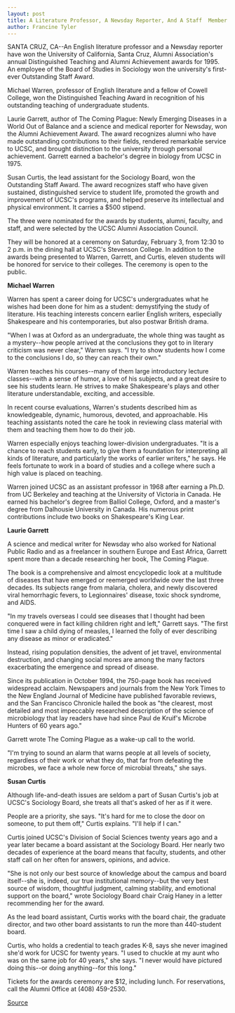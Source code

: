 ```yaml
---
layout: post
title: A Literature Professor, A Newsday Reporter, And A Staff  Member Receive UCSC Alumni Association Awards
author: Francine Tyler
---
```


SANTA CRUZ, CA--An English literature professor and a Newsday  reporter have won the University of California, Santa Cruz, Alumni  Association's annual Distinguished Teaching and Alumni  Achievement awards for 1995. An employee of the Board of Studies  in Sociology won the university's first-ever Outstanding Staff  Award.

Michael Warren, professor of English literature and a fellow of  Cowell College, won the Distinguished Teaching Award in  recognition of his outstanding teaching of undergraduate students.

Laurie Garrett, author of The Coming Plague: Newly Emerging  Diseases in a World Out of Balance and a science and medical  reporter for Newsday, won the Alumni Achievement Award. The  award recognizes alumni who have made outstanding contributions  to their fields, rendered remarkable service to UCSC, and brought  distinction to the university through personal achievement. Garrett  earned a bachelor's degree in biology from UCSC in 1975.

Susan Curtis, the lead assistant for the Sociology Board, won  the Outstanding Staff Award. The award recognizes staff who have  given sustained, distinguished service to student life, promoted the  growth and improvement of UCSC's programs, and helped preserve its  intellectual and physical environment. It carries a $500 stipend.

The three were nominated for the awards by students, alumni,  faculty, and staff, and were selected by the UCSC Alumni  Association Council.

They will be honored at a ceremony on Saturday, February 3,  from 12:30 to 2 p.m. in the dining hall at UCSC's Stevenson College.  In addition to the awards being presented to Warren, Garrett, and  Curtis, eleven students will be honored for service to their colleges.  The ceremony is open to the public.

**Michael Warren**

Warren has spent a career doing for UCSC's undergraduates  what he wishes had been done for him as a student: demystifying the  study of literature. His teaching interests concern earlier English  writers, especially Shakespeare and his contemporaries, but also  postwar British drama.

"When I was at Oxford as an undergraduate, the whole thing  was taught as a mystery--how people arrived at the conclusions  they got to in literary criticism was never clear," Warren says. "I try  to show students how I come to the conclusions I do, so they can  reach their own."

Warren teaches his courses--many of them large introductory  lecture classes--with a sense of humor, a love of his subjects, and a  great desire to see his students learn. He strives to make  Shakespeare's plays and other literature understandable, exciting,  and accessible.

In recent course evaluations, Warren's students described him  as knowledgeable, dynamic, humorous, devoted, and approachable. His  teaching assistants noted the care he took in reviewing class  material with them and teaching them how to do their job.

Warren especially enjoys teaching lower-division  undergraduates. "It is a chance to reach students early, to give them  a foundation for interpreting all kinds of literature, and particularly  the works of earlier writers," he says. He feels fortunate to work in  a board of studies and a college where such a high value is placed on  teaching.

Warren joined UCSC as an assistant professor in 1968 after  earning a Ph.D. from UC Berkeley and teaching at the University of  Victoria in Canada. He earned his bachelor's degree from Balliol  College, Oxford, and a master's degree from Dalhousie University in  Canada. His numerous print contributions include two books on  Shakespeare's King Lear.

**Laurie Garrett**

A science and medical writer for Newsday who also worked for  National Public Radio and as a freelancer in southern Europe and East  Africa, Garrett spent more than a decade researching her book, The  Coming Plague.

The book is a comprehensive and almost encyclopedic look at a  multitude of diseases that have emerged or reemerged worldwide  over the last three decades. Its subjects range from malaria,  cholera, and newly discovered viral hemorrhagic fevers, to  Legionnaires' disease, toxic shock syndrome, and AIDS.

"In my travels overseas I could see diseases that I thought had  been conquered were in fact killing children right and left," Garrett  says. "The first time I saw a child dying of measles, I learned the  folly of ever describing any disease as minor or eradicated."

Instead, rising population densities, the advent of jet travel,  environmental destruction, and changing social mores are among the  many factors exacerbating the emergence and spread of disease.

Since its publication in October 1994, the 750-page book has  received widespread acclaim. Newspapers and journals from the New  York Times to the New England Journal of Medicine have published  favorable reviews, and the San Francisco Chronicle hailed the book  as "the clearest, most detailed and most impeccably researched  description of the science of microbiology that lay readers have had  since Paul de Kruif's Microbe Hunters of 60 years ago."

Garrett wrote The Coming Plague as a wake-up call to the  world.

"I'm trying to sound an alarm that warns people at all levels of  society, regardless of their work or what they do, that far from  defeating the microbes, we face a whole new force of microbial  threats," she says.

**Susan Curtis**

Although life-and-death issues are seldom a part of Susan  Curtis's job at UCSC's Sociology Board, she treats all that's asked of  her as if it were.

People are a priority, she says. "It's hard for me to close the  door on someone, to put them off," Curtis explains. "I'll help if I can."

Curtis joined UCSC's Division of Social Sciences twenty years  ago and a year later became a board assistant at the Sociology Board.  Her nearly two decades of experience at the board means that  faculty, students, and other staff call on her often for answers,  opinions, and advice.

"She is not only our best source of knowledge about the campus  and board itself--she is, indeed, our true institutional memory--but  the very best source of wisdom, thoughtful judgment, calming  stability, and emotional support on the board," wrote Sociology  Board chair Craig Haney in a letter recommending her for the award.

As the lead board assistant, Curtis works with the board chair,  the graduate director, and two other board assistants to run the  more than 440-student board.

Curtis, who holds a credential to teach grades K-8, says she  never imagined she'd work for UCSC for twenty years. "I used to  chuckle at my aunt who was on the same job for 40 years," she says.  "I never would have pictured doing this--or doing anything--for this  long."

Tickets for the awards ceremony are $12, including lunch. For  reservations, call the Alumni Office at (408) 459-2530.

[Source](http://www1.ucsc.edu/news_events/press_releases/archive/95-96/01-96/010396-Three_receive_UCSC_.html "Permalink to 010396-Three_receive_UCSC_")
